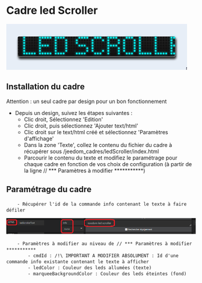 # Cadre led Scroller

![](doc/images/ledScroller.png)

## Installation du cadre

Attention : un seul cadre par design pour un bon fonctionnement

- Depuis un design, suivez les étapes suivantes :
	- Clic droit, Sélectionnez 'Edition'
	- Clic droit, puis sélectionnez 'Ajouter text/html'
	- Clic droit sur le text/html créé et sélectionnez 'Paramètres d'affichage'
	- Dans la zone 'Texte', collez le contenu du fichier du cadre à récupérer sous /jeedom_cadres/ledScroller/index.html
	- Parcourir le contenu du texte et modifiez le paramétrage pour chaque cadre en fonction de vos choix de configuration (à partir de la ligne // *** Paramètres à modifier ***********)
	
	
## Paramétrage du cadre

		- Récupérer l'id de la commande info contenant le texte à faire défiler

![](doc/images/cmdInfo.png)

		- Paramètres à modifier au niveau de // *** Paramètres à modifier ***********
			- cmdId : /!\ IMPORTANT A MODIFIER ABSOLUMENT : Id d'une commande info existante contenant le texte à afficher
			- ledColor : Couleur des leds allumées (texte)
			- marqueeBackgroundColor : Couleur des leds éteintes (fond)
	
